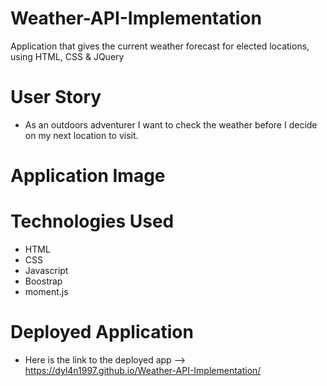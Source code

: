 # Weather-API-Implementation
Application that gives the current weather forecast for elected locations, using HTML, CSS & JQuery

# User Story

- As an outdoors adventurer I want to check the weather before I decide on my next location to visit.

# Application Image



# Technologies Used

- HTML
- CSS 
- Javascript
- Boostrap
- moment.js

# Deployed Application

- Here is the link to the deployed app --> https://dyl4n1997.github.io/Weather-API-Implementation/